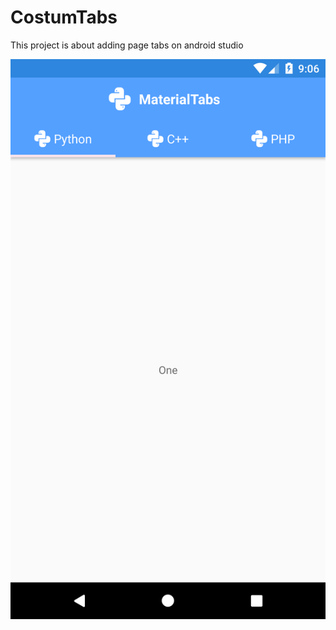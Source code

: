 # CostumTabs
This project is about adding page tabs on android studio

![alt text](https://raw.githubusercontent.com/ekanandaputra/CostumTabs/master/result.png)
